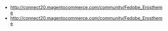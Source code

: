 * http://connect20.magentocommerce.com/community/Fedobe_Erostheme
* http://connect20.magentocommerce.com/community/Fedobe_Erostheme

